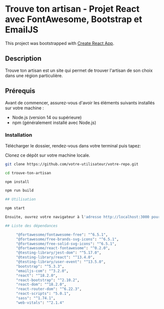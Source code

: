 # Trouve ton artisan - Projet React avec FontAwesome, Bootstrap et EmailJS

This project was bootstrapped with [Create React App](https://github.com/facebook/create-react-app).

## Description

Trouve ton artisan est un site qui permet de trouver l'artisan de son choix dans une région particulière.

## Prérequis

Avant de commencer, assurez-vous d'avoir les éléments suivants installés sur votre machine :

- Node.js (version 14 ou supérieure)
- npm (généralement installé avec Node.js)

### Installation

Télécharger le dossier, rendez-vous dans votre terminal puis tapez:

Clonez ce dépôt sur votre machine locale.

   ```bash
   git clone https://github.com/votre-utilisateur/votre-repo.git

cd trouve-ton-artisan

npm install

npm run build

## Utilisation

npm start

Ensuite, ouvrez votre navigateur à l'adresse http://localhost:3000 pour voir l'application en action.

## Liste des dépendances

        "@fortawesome/fontawesome-free": "^6.5.1",
        "@fortawesome/free-brands-svg-icons": "^6.5.1",
        "@fortawesome/free-solid-svg-icons": "^6.5.1",
        "@fortawesome/react-fontawesome": "^0.2.0",
        "@testing-library/jest-dom": "^5.17.0",
        "@testing-library/react": "^13.4.0",
        "@testing-library/user-event": "^13.5.0",
        "bootstrap": "^5.3.3",
        "emailjs-com": "^3.2.0",
        "react": "^18.2.0",
        "react-bootstrap": "^2.10.2",
        "react-dom": "^18.2.0",
        "react-router-dom": "^6.22.3",
        "react-scripts": "5.0.1",
        "sass": "^1.74.1",
        "web-vitals": "^2.1.4"

